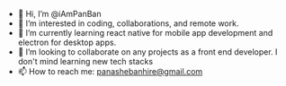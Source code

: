 - 👋 Hi, I’m @iAmPanBan
- 👀 I’m interested in coding, collaborations, and remote work.
- 🌱 I’m currently learning react native for mobile app development and electron for desktop apps.
- 💞️ I’m looking to collaborate on any projects as a front end developer. I don't mind learning new tech stacks
- 📫 How to reach me: panashebanhire@gmail.com

<!---
iAmPanBan/iAmPanBan is a ✨ special ✨ repository because its `README.md` (this file) appears on your GitHub profile.
You can click the Preview link to take a look at your changes.
--->
